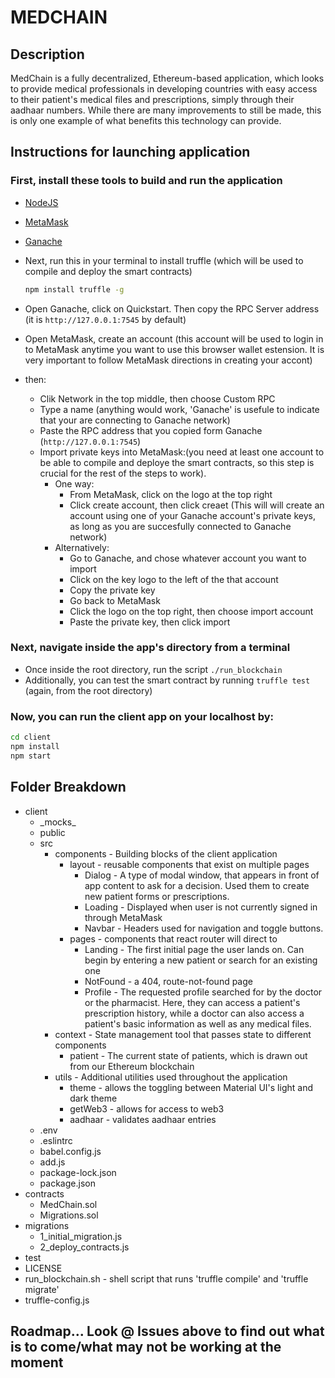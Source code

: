 # MEDCHAIN

## Description

MedChain is a fully decentralized, Ethereum-based application, which looks to provide medical professionals in developing countries with easy access to their patient's medical files and prescriptions, simply through their aadhaar numbers. While there are many improvements to still be made, this is only one example of what benefits this technology can provide.

## Instructions for launching application

### First, install these tools to build and run the application

- [NodeJS](https://nodejs.org/en/download/)
- [MetaMask](https://metamask.io/)
- [Ganache](https://www.trufflesuite.com/ganache)
- Next, run this in your terminal to install truffle (which will be used to compile and deploy the smart contracts)

  ~~~~bash
  npm install truffle -g
  ~~~~

- Open Ganache, click on Quickstart. Then copy the RPC Server address (it is `http://127.0.0.1:7545` by default)
- Open MetaMask, create an account (this account will be used to login in to MetaMask anytime you want to use this browser wallet estension. It is very important to follow MetaMask directions in creating your accont)
- then:
  - Clik Network in the top middle, then choose Custom RPC
  - Type a name (anything would work, 'Ganache' is usefule to indicate that your are connecting to Ganache network)
  - Paste the RPC address that you copied form Ganache (`http://127.0.0.1:7545`)
  - Import private keys into MetaMask:(you need at least one account to be able to compile and deploye the smart contracts, so this step is crucial for the rest of the steps to work).
    - One way:
      - From MetaMask, click on the logo at the top right
      - Click create account, then click creaet (This will will create an account using one of your Ganache account's private keys, as long as you are succesfully connected to Ganache network)
    - Alternatively:
      - Go to Ganache, and chose whatever account you want to import
      - Click on the key logo to the left of the that account
      - Copy the private key
      - Go back to MetaMask
      - Click the logo on the top right, then choose import account
      - Paste the private key, then click import

### Next, navigate inside the app's directory from a terminal

- Once inside the root directory, run the script `./run_blockchain`
- Additionally, you can test the smart contract by running `truffle test` (again, from the root directory)

### Now, you can run the client app on your localhost by:

~~~~bash
cd client
npm install
npm start
~~~~

## Folder Breakdown

- client
  - \_mocks\_
  - public
  - src
    - components - Building blocks of the client application
      - layout - reusable components that exist on multiple pages
        - Dialog - A type of modal window, that appears in front of app content to ask for a decision. Used them to create new patient forms or prescriptions.
        - Loading - Displayed when user is not currently signed in through MetaMask
        - Navbar - Headers used for navigation and toggle buttons.
      - pages - components that react router will direct to
        - Landing - The first initial page the user lands on. Can begin by entering a new patient or search for an existing one
        - NotFound - a 404, route-not-found page
        - Profile - The requested profile searched for by the doctor or the pharmacist. Here, they can access a patient's prescription history, while a doctor can also access a patient's basic information as well as any medical files.
    - context - State management tool that passes state to different components
      - patient - The current state of patients, which is drawn out from our Ethereum blockchain
    - utils - Additional utilities used throughout the application
      - theme - allows the toggling between Material UI's light and dark theme
      - getWeb3 - allows for access to web3
      - aadhaar - validates aadhaar entries
  - .env
  - .eslintrc
  - babel.config.js
  - add.js
  - package-lock.json
  - package.json
- contracts
  - MedChain.sol
  - Migrations.sol
- migrations
  - 1_initial_migration.js
  - 2_deploy_contracts.js
- test
- LICENSE
- run_blockchain.sh - shell script that runs 'truffle compile' and 'truffle migrate'
- truffle-config.js 

## Roadmap... Look @ Issues above to find out what is to come/what may not be working at the moment
